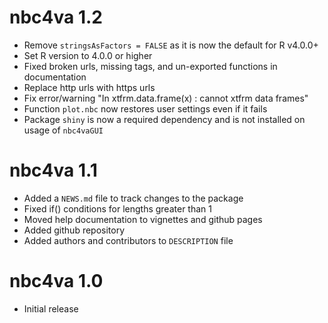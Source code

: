 # nbc4va 1.2

* Remove `stringsAsFactors = FALSE` as it is now the default for R v4.0.0+
* Set R version to 4.0.0 or higher
* Fixed broken urls, missing tags, and un-exported functions in documentation
* Replace http urls with https urls
* Fix error/warning "In xtfrm.data.frame(x) : cannot xtfrm data frames"
* Function `plot.nbc` now restores user settings even if it fails
* Package `shiny` is now a required dependency and is not installed on usage of `nbc4vaGUI`

# nbc4va 1.1

* Added a `NEWS.md` file to track changes to the package
* Fixed if() conditions for lengths greater than 1
* Moved help documentation to vignettes and github pages
* Added github repository
* Added authors and contributors to `DESCRIPTION` file

# nbc4va 1.0

* Initial release
